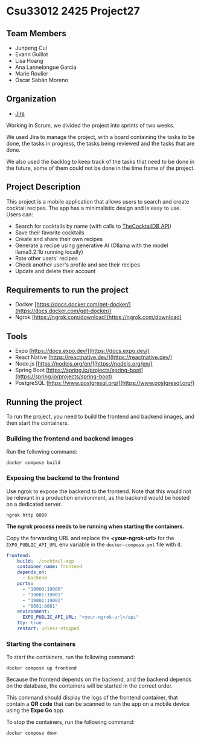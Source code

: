 # Csu33012 2425 Project27

## Team Members

- Junpeng Cui
- Evann Guillot
- Lisa Hoang
- Ana Lannelongue Garcia
- Marie Roulier
- Óscar Sabán Moreno

## Organization

- [Jira](https://tcd-team-cocktail27.atlassian.net/jira/software/projects/COC/boards/1)

Working in Scrum, we divided the project into sprints of two weeks.

We used Jira to manage the project, with a board containing the tasks to be done, the tasks in progress, the tasks being reviewed and the tasks that are done.

We also used the backlog to keep track of the tasks that need to be done in the future, some of them could not be done in the time frame of the project.

## Project Description

This project is a mobile application that allows users to search and create cocktail recipes.
The app has a minimalistic design and is easy to use. Users can:
- Search for cocktails by name (with calls to [TheCocktailDB API](https://www.thecocktaildb.com/api.php))
- Save their favorite cocktails
- Create and share their own recipes
- Generate a recipe using generative AI (Ollama with the model llama3.2:1b running locally)
- Rate other users' recipes
- Check another user's profile and see their recipes
- Update and delete their account

## Requirements to run the project

- Docker [https://docs.docker.com/get-docker/](https://docs.docker.com/get-docker/)
- Ngrok [https://ngrok.com/download](https://ngrok.com/download)

## Tools

- Expo [https://docs.expo.dev/](https://docs.expo.dev/)
- React Native [https://reactnative.dev/](https://reactnative.dev/)
- Node.js [https://nodejs.org/en/](https://nodejs.org/en/)
- Spring Boot [https://spring.io/projects/spring-boot](https://spring.io/projects/spring-boot)
- PostgreSQL [https://www.postgresql.org/](https://www.postgresql.org/)

## Running the project

To run the project, you need to build the frontend and backend images, and then start the containers.

### Building the frontend and backend images

Run the following command:

```shell
docker compose build
```

### Exposing the backend to the frontend

Use ngrok to expose the backend to the frontend.
Note that this would not be relevant in a production environment, as the backend 
would be hosted on a dedicated server.

```shell
ngrok http 8080
```

**The ngrok process needs to be running when starting the containers.**

Copy the forwarding URL and replace the **\<your-ngrok-url\>** for the `EXPO_PUBLIC_API_URL` env variable in the `docker-compose.yml` file with it.

```yaml
frontend:
    build: ./cocktail-app
    container_name: frontend
    depends_on:
      - backend
    ports:
      - "19000:19000"
      - "19001:19001"
      - "19002:19002"
      - "8081:8081"
    environment:
      EXPO_PUBLIC_API_URL: "<your-ngrok-url>/api"
    tty: true
    restart: unless-stopped
```

### Starting the containers

To start the containers, run the following command:

```shell
docker compose up frontend
```

Because the frontend depends on the backend, and the backend depends on the database, the containers will be started in the correct order. 

This command should display the logs of the frontend container, that contain a **QR code** that can be scanned to run the app on a mobile device using the **Expo Go** app.

To stop the containers, run the following command:

```shell
docker compose down
```